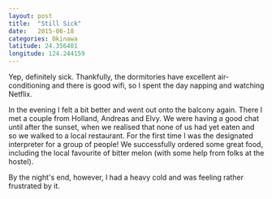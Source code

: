 ```yaml
---
layout: post
title:  "Still Sick"
date:   2015-06-18
categories: Okinawa
latitude: 24.356401
longitude: 124.244159
---
```


Yep, definitely sick. Thankfully, the dormitories have excellent air-conditioning and there is good wifi, so I spent the day napping and watching Netflix.

In the evening I felt a bit better and went out onto the balcony again. There I met a couple from Holland, Andreas and Elvy. We were having a good chat until after the sunset, when we realised that none of us had yet eaten and so we walked to a local restaurant. For the first time I was the designated interpreter for a group of people! We successfully ordered some great food, including the local favourite of bitter melon (with some help from folks at the hostel).

By the night's end, however, I had a heavy cold and was feeling rather frustrated by it.
